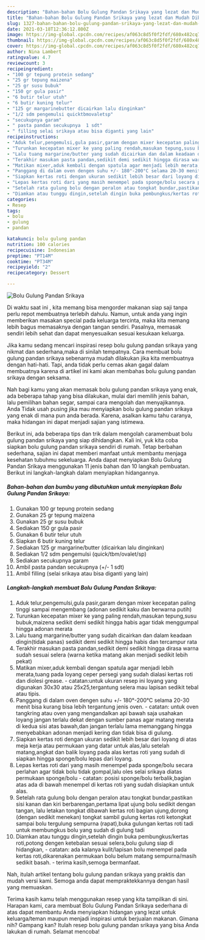 ```yaml
---
description: "Bahan-bahan Bolu Gulung Pandan Srikaya yang lezat dan Mudah Dibuat"
title: "Bahan-bahan Bolu Gulung Pandan Srikaya yang lezat dan Mudah Dibuat"
slug: 1327-bahan-bahan-bolu-gulung-pandan-srikaya-yang-lezat-dan-mudah-dibuat
date: 2021-03-18T12:36:12.800Z
image: https://img-global.cpcdn.com/recipes/af063c8d5f0f2fdf/680x482cq70/bolu-gulung-pandan-srikaya-foto-resep-utama.jpg
thumbnail: https://img-global.cpcdn.com/recipes/af063c8d5f0f2fdf/680x482cq70/bolu-gulung-pandan-srikaya-foto-resep-utama.jpg
cover: https://img-global.cpcdn.com/recipes/af063c8d5f0f2fdf/680x482cq70/bolu-gulung-pandan-srikaya-foto-resep-utama.jpg
author: Nina Lambert
ratingvalue: 4.7
reviewcount: 3
recipeingredient:
- "100 gr tepung protein sedang"
- "25 gr tepung maizena"
- "25 gr susu bubuk"
- "150 gr gula pasir"
- "6 butir telur utuh"
- "6 butir kuning telur"
- "125 gr margarinebutter dicairkan lalu dinginkan"
- "1/2 sdm pengemulsi quicktbmovaletsp"
- "secukupnya garam"
- " pasta pandan secukupnya  1 sdt"
- " filling selai srikaya atau bisa diganti yang lain"
recipeinstructions:
- "Aduk telur,pengemulsi,gula pasir,garam dengan mixer kecepatan paling tinggi sampai mengembang (adonan sedikit kaku dan berwarna putih)"
- "Turunkan kecepatan mixer ke yang paling rendah,masukan tepung,susu bubuk,maizena sedikit demi sedikit hingga habis agar tidak menggumpal hingga adonan merata"
- "Lalu tuang margarine/butter yang sudah dicairkan dan dalam keadaan dingin(tidak panas) sedikit demi sedikit hingga habis dan tercampur rata"
- "Terakhir masukan pasta pandan,sedikit demi sedikit hingga dirasa warna sudah sesuai selera (warna ketika matang akan menjadi sedikit lebih pekat)"
- "Matikan mixer,aduk kembali dengan spatula agar menjadi lebih merata,tuang pada loyang ceper persegi yang sudah dialasi kertas roti dan diolesi grease. catatan:untuk ukuran resep ini loyang yang digunakan 30x30 atau 25x25,tergantung selera mau lapisan sedikit tebal atau tipis."
- "Panggang di dalam oven dengen suhu +/- 180°-200°C selama 20-30 menit bisa kurang bisa lebih tergantung jenis oven. catatan: untuk oven tangkring atau oven yang mengandalkan api bawah saja usahakan loyang jangan terlalu dekat dengan sumber panas agar matang merata di kedua sisi atas bawah,dan jangan terlalu lama memanggang hingga menyebabkan adonan menjadi kering dan tidak bisa di gulung."
- "Siapkan kertas roti dengan ukuran sedikit lebih besar dari loyang di atas meja kerja atau permukaan yang datar untuk alas,lalu setelah matang,angkat dan balik loyang pada alas kertas roti yang sudah di siapkan hingga sponge/bolu lepas dari loyang."
- "Lepas kertas roti dari yang masih menempel pada sponge/bolu secara perlahan agar tidak bolu tidak gompal,lalu oles selai srikaya diatas permukaan sponge/bolu catatan: posisi sponge/bolu terbalik,bagian atas ada di bawah menempel di kertas roti yang sudah disiapkan untuk alas."
- "Setelah rata gulung bolu dengan peralon atau tongkat bundar,pastikan sisi kanan dan kiri berbarengan,pertama lipat ujung bolu sedikit dengan tangan, lalu letakan tongkat dibawah kertas roti bagian ujung,dorong (dengan sedikit menekan) tongkat sambil gulung kertas roti ketongkat sampai bolu tergulung sempurna (rapat),buka gulungan kertas roti tadi untuk membungkus bolu yang sudah di gulung tadi"
- "Diamkan atau tunggu dingin,setelah dingin buka pembungkus/kertas roti,potong dengen ketebalan sesuai selera,bolu gulung siap di hidangkan, catatan: ada kalanya kulit/lapisan bolu menempel pada kertas roti,dikarenakan permukaan bolu belum matang sempurna/masih sedikit basah. terima kasih,semoga bermanfaat."
categories:
- Resep
tags:
- bolu
- gulung
- pandan

katakunci: bolu gulung pandan 
nutrition: 100 calories
recipecuisine: Indonesian
preptime: "PT14M"
cooktime: "PT34M"
recipeyield: "2"
recipecategory: Dessert

---
```



![Bolu Gulung Pandan Srikaya](https://img-global.cpcdn.com/recipes/af063c8d5f0f2fdf/680x482cq70/bolu-gulung-pandan-srikaya-foto-resep-utama.jpg)

Di waktu  saat ini , kita memang bisa mengorder makanan siap saji tanpa perlu repot membuatnya terlebih dahulu. Namun, untuk anda yang ingin memberikan masakan special pada keluarga tercinta, maka kita memang lebih bagus memasaknya dengan tangan sendiri. Pasalnya, memasak sendiri lebih sehat dan dapat menyesuaikan sesuai kesukaan keluarga.

Jika kamu sedang mencari inspirasi resep bolu gulung pandan srikaya yang nikmat dan sederhana,maka di sinilah tempatnya. Cara membuat bolu gulung pandan srikaya  sebenarnya mudah dilakukan jika kita membuatnya dengan hati-hati. Tapi, anda tidak perlu cemas akan gagal dalam membuatnya 
karena di artikel ini kami akan membahas bolu gulung pandan srikaya dengan seksama.  



Nah bagi kamu yang akan memasak bolu gulung pandan srikaya yang enak, ada beberapa tahap yang bisa dilakukan, mulai dari memilih jenis bahan, lalu pemilihan bahan segar, sampai cara mengolah dan menyajikannya. Anda Tidak usah pusing jika mau menyiapkan bolu gulung pandan srikaya yang enak di mana pun anda berada. Karena, asalkan kamu  tahu caranya, maka hidangan ini dapat menjadi sajian yang istimewa.

Berikut ini, ada beberapa tips dan trik dalam mengolah caramembuat bolu gulung pandan srikaya yang siap dihidangkan. Kali ini, yuk kita coba siapkan bolu gulung pandan srikaya sendiri di rumah. Tetap berbahan sederhana, sajian ini dapat memberi manfaat untuk membantu menjaga kesehatan tubuhmu sekeluarga. Anda dapat menyiapkan Bolu Gulung Pandan Srikaya menggunakan 11 jenis bahan dan 10 langkah pembuatan. Berikut ini langkah-langkah dalam menyiapkan hidangannya.

<!--inarticleads1-->

##### Bahan-bahan dan bumbu yang dibutuhkan untuk menyiapkan Bolu Gulung Pandan Srikaya:

1. Gunakan 100 gr tepung protein sedang
1. Gunakan 25 gr tepung maizena
1. Gunakan 25 gr susu bubuk
1. Sediakan 150 gr gula pasir
1. Gunakan 6 butir telur utuh
1. Siapkan 6 butir kuning telur
1. Sediakan 125 gr margarine/butter (dicairkan lalu dinginkan)
1. Sediakan 1/2 sdm pengemulsi (quick/tbm/ovalet/sp)
1. Sediakan secukupnya garam
1. Ambil  pasta pandan secukupnya (+/- 1 sdt)
1. Ambil  filling (selai srikaya atau bisa diganti yang lain)




<!--inarticleads2-->

##### Langkah-langkah membuat Bolu Gulung Pandan Srikaya:

1. Aduk telur,pengemulsi,gula pasir,garam dengan mixer kecepatan paling tinggi sampai mengembang (adonan sedikit kaku dan berwarna putih)
1. Turunkan kecepatan mixer ke yang paling rendah,masukan tepung,susu bubuk,maizena sedikit demi sedikit hingga habis agar tidak menggumpal hingga adonan merata
1. Lalu tuang margarine/butter yang sudah dicairkan dan dalam keadaan dingin(tidak panas) sedikit demi sedikit hingga habis dan tercampur rata
1. Terakhir masukan pasta pandan,sedikit demi sedikit hingga dirasa warna sudah sesuai selera (warna ketika matang akan menjadi sedikit lebih pekat)
1. Matikan mixer,aduk kembali dengan spatula agar menjadi lebih merata,tuang pada loyang ceper persegi yang sudah dialasi kertas roti dan diolesi grease. - catatan:untuk ukuran resep ini loyang yang digunakan 30x30 atau 25x25,tergantung selera mau lapisan sedikit tebal atau tipis.
1. Panggang di dalam oven dengen suhu +/- 180°-200°C selama 20-30 menit bisa kurang bisa lebih tergantung jenis oven. - catatan: untuk oven tangkring atau oven yang mengandalkan api bawah saja usahakan loyang jangan terlalu dekat dengan sumber panas agar matang merata di kedua sisi atas bawah,dan jangan terlalu lama memanggang hingga menyebabkan adonan menjadi kering dan tidak bisa di gulung.
1. Siapkan kertas roti dengan ukuran sedikit lebih besar dari loyang di atas meja kerja atau permukaan yang datar untuk alas,lalu setelah matang,angkat dan balik loyang pada alas kertas roti yang sudah di siapkan hingga sponge/bolu lepas dari loyang.
1. Lepas kertas roti dari yang masih menempel pada sponge/bolu secara perlahan agar tidak bolu tidak gompal,lalu oles selai srikaya diatas permukaan sponge/bolu - catatan: posisi sponge/bolu terbalik,bagian atas ada di bawah menempel di kertas roti yang sudah disiapkan untuk alas.
1. Setelah rata gulung bolu dengan peralon atau tongkat bundar,pastikan sisi kanan dan kiri berbarengan,pertama lipat ujung bolu sedikit dengan tangan, lalu letakan tongkat dibawah kertas roti bagian ujung,dorong (dengan sedikit menekan) tongkat sambil gulung kertas roti ketongkat sampai bolu tergulung sempurna (rapat),buka gulungan kertas roti tadi untuk membungkus bolu yang sudah di gulung tadi
1. Diamkan atau tunggu dingin,setelah dingin buka pembungkus/kertas roti,potong dengen ketebalan sesuai selera,bolu gulung siap di hidangkan, - catatan: ada kalanya kulit/lapisan bolu menempel pada kertas roti,dikarenakan permukaan bolu belum matang sempurna/masih sedikit basah. - terima kasih,semoga bermanfaat.




Nah, itulah artikel tentang  bolu gulung pandan srikaya  yang praktis dan mudah versi kami. Semoga anda dapat mempraktekkannya dengan hasil yang memuaskan. 

Terima kasih kamu telah menggunakan resep yang kita tampilkan di sini. Harapan kami, cara membuat  Bolu Gulung Pandan Srikaya sederhana di atas dapat membantu Anda menyiapkan hidangan yang lezat untuk keluarga/teman maupun menjadi inspirasi untuk berjualan makanan. Gimana nih? Gampang kan? Itulah resep bolu gulung pandan srikaya yang bisa Anda lakukan di rumah. Selamat mencoba!

